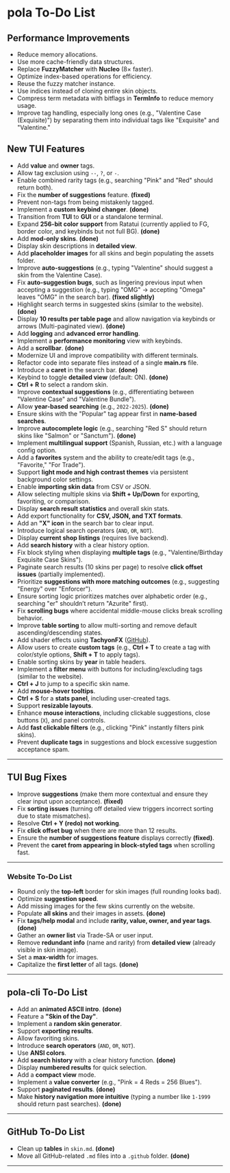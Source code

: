 # pola To-Do List

## Performance Improvements

- Reduce memory allocations.  
- Use more cache-friendly data structures.  
- Replace **FuzzyMatcher** with **Nucleo** (8× faster).  
- Optimize index-based operations for efficiency.  
- Reuse the fuzzy matcher instance.  
- Use indices instead of cloning entire skin objects.  
- Compress term metadata with bitflags in **TermInfo** to reduce memory usage.  
- Improve tag handling, especially long ones (e.g., "Valentine Case (Exquisite)") by separating them into individual tags like "Exquisite" and "Valentine."  

## New TUI Features

- Add **value** and **owner** tags.  
- Allow tag exclusion using `--`, `?`, or `-`.  
- Enable combined rarity tags (e.g., searching "Pink" and "Red" should return both).
- Fix the **number of suggestions** feature. **(fixed)**
- Prevent non-tags from being mistakenly tagged.
- Implement a **custom keybind changer**. **(done)**
- Transition from **TUI** to **GUI** or a standalone terminal.  
- Expand **256-bit color support** from Ratatui (currently applied to FG, border color, and keybinds but not full BG). **(done)**
- Add **mod-only skins**. **(done)**
- Display skin descriptions in **detailed view**.
- Add **placeholder images** for all skins and begin populating the assets folder.
- Improve **auto-suggestions** (e.g., typing "Valentine" should suggest a skin from the Valentine Case).  
- Fix **auto-suggestion bugs**, such as lingering previous input when accepting a suggestion (e.g., typing "OMG" → accepting "Omega" leaves "OMG" in the search bar). **(fixed slightly)**
- Highlight search terms in suggested skins (similar to the website). **(done)**
- Display **10 results per table page** and allow navigation via keybinds or arrows (Multi-paginated view). **(done)**
- Add **logging** and **advanced error handling**.  
- Implement a **performance monitoring** view with keybinds.  
- Add a **scrollbar**. **(done)**
- Modernize UI and improve compatibility with different terminals.  
- Refactor code into separate files instead of a single **main.rs** file.
- Introduce a **caret** in the search bar. **(done)**
- Keybind to toggle **detailed view** (default: ON). **(done)**
- **Ctrl + R** to select a random skin.  
- Improve **contextual suggestions** (e.g., differentiating between "Valentine Case" and "Valentine Bundle").  
- Allow **year-based searching** (e.g., `2022-2025`). **(done)**
- Ensure skins with the "Popular" tag appear first in **name-based searches**.  
- Improve **autocomplete logic** (e.g., searching "Red S" should return skins like "Salmon" or "Sanctum"). **(done)**  
- Implement **multilingual support** (Spanish, Russian, etc.) with a language config option.  
- Add a **favorites** system and the ability to create/edit tags (e.g., "Favorite," "For Trade").  
- Support **light mode and high contrast themes** via persistent background color settings.  
- Enable **importing skin data** from CSV or JSON.  
- Allow selecting multiple skins via **Shift + Up/Down** for exporting, favoriting, or comparison.  
- Display **search result statistics** and overall skin stats.  
- Add export functionality for **CSV, JSON, and TXT formats**.  
- Add an **"X" icon** in the search bar to clear input.  
- Introduce logical search operators (`AND`, `OR`, `NOT`).  
- Display **current shop listings** (requires live backend).  
- Add **search history** with a clear history option.  
- Fix block styling when displaying **multiple tags** (e.g., "Valentine/Birthday Exquisite Case Skins").  
- Paginate search results (10 skins per page) to resolve **click offset issues** (partially implemented).
- Prioritize **suggestions with more matching outcomes** (e.g., suggesting "Energy" over "Enforcer").  
- Ensure sorting logic prioritizes matches over alphabetic order (e.g., searching "er" shouldn’t return "Azurite" first).  
- Fix **scrolling bugs** where accidental middle-mouse clicks break scrolling behavior.  
- Improve **table sorting** to allow multi-sorting and remove default ascending/descending states.  
- Add shader effects using **TachyonFX** ([GitHub](https://github.com/junkdog/tachyonfx)).  
- Allow users to create **custom tags** (e.g., **Ctrl + T** to create a tag with color/style options, **Shift + T** to apply tags).  
- Enable sorting skins by **year** in table headers.  
- Implement a **filter menu** with buttons for including/excluding tags (similar to the website).  
- **Ctrl + J** to jump to a specific skin name.  
- Add **mouse-hover tooltips**.  
- **Ctrl + S** for a **stats panel**, including user-created tags.  
- Support **resizable layouts**.  
- Enhance **mouse interactions**, including clickable suggestions, close buttons (`X`), and panel controls.  
- Add **fast clickable filters** (e.g., clicking "Pink" instantly filters pink skins).  
- Prevent **duplicate tags** in suggestions and block excessive suggestion acceptance spam.  

---

## TUI Bug Fixes

- Improve **suggestions** (make them more contextual and ensure they clear input upon acceptance). **(fixed)**  
- Fix **sorting issues** (turning off detailed view triggers incorrect sorting due to state mismatches).  
- Resolve **Ctrl + Y (redo) not working**.  
- Fix **click offset bug** when there are more than 12 results.  
- Ensure the **number of suggestions feature** displays correctly **(fixed)**.  
- Prevent the **caret from appearing in block-styled tags** when scrolling fast.  

---

### Website To-Do List

- Round only the **top-left** border for skin images (full rounding looks bad).
- Optimize **suggestion speed**.  
- Add missing images for the few skins currently on the website.  
- Populate **all skins** and their images in assets. **(done)**
- Fix **tags/help modal** and include **rarity, value, owner, and year tags**. **(done)**
- Gather an **owner list** via Trade-SA or user input.
- Remove **redundant info** (name and rarity) from **detailed view** (already visible in skin image).  
- Set a **max-width** for images.
- Capitalize the **first letter** of all tags. **(done)**

---

## pola-cli To-Do List

- Add an **animated ASCII intro**. **(done)**
- Feature a **"Skin of the Day"**.  
- Implement a **random skin generator**.  
- Support **exporting results**.  
- Allow favoriting skins.  
- Introduce **search operators** (`AND`, `OR`, `NOT`).  
- Use **ANSI colors**.  
- Add **search history** with a clear history function. **(done)**
- Display **numbered results** for quick selection.
- Add a **compact view** mode.  
- Implement a **value converter** (e.g., "Pink = 4 Reds = 256 Blues").  
- Support **paginated results**. **(done)**
- Make **history navigation more intuitive** (typing a number like `1-1999` should return past searches). **(done)**

---

## GitHub To-Do List

- Clean up **tables** in `skin.md`. **(done)**
- Move all GitHub-related `.md` files into a `.github` folder. **(done)**

---

